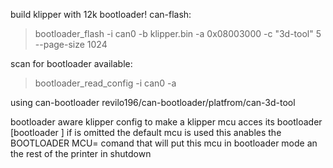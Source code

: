 build klipper with 12k bootloader!
can-flash:
> bootloader_flash -i can0 -b klipper.bin  -a 0x08003000 -c "3d-tool" 5 --page-size 1024

scan for bootloader available:
> bootloader_read_config -i can0 -a

using can-bootloader revilo196/can-bootloader/platfrom/can-3d-tool

bootloader aware klipper
config to make a klipper mcu acces its bootloader
[bootloader <mcu-name>] if <mcu-name> is omitted the default mcu is used
this anables the BOOTLOADER MCU=<mcu-name> comand that will put this mcu in bootloader mode an the rest of the printer in shutdown
